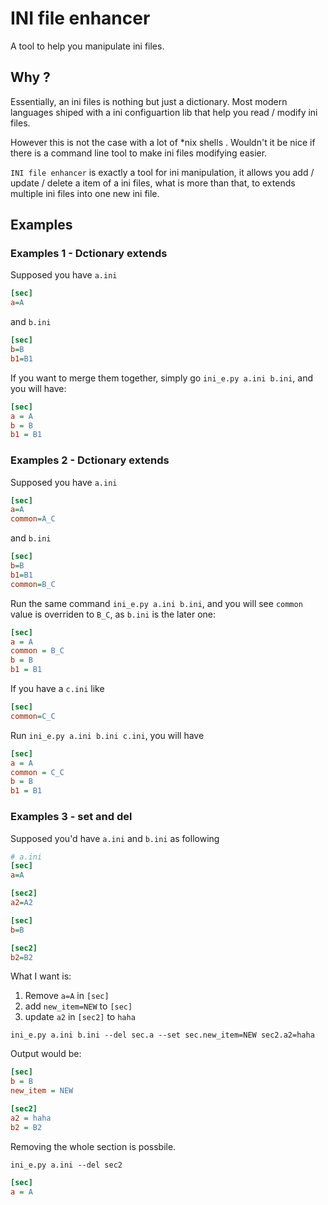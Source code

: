 # INI file enhancer

A tool to help you manipulate ini files.

## Why ?

Essentially, an ini files is nothing but just a dictionary. Most modern languages shiped with a ini configuartion lib that help you read / modify ini files.

However this is not the case with a lot of *nix shells . Wouldn't it be nice if there is a command line tool to make ini files modifying easier.

`INI file enhancer` is exactly a tool for ini manipulation, it allows you add / update / delete a item of a ini files, what is more than that, to extends multiple ini files into one new ini file.

## Examples

### Examples 1 - Dctionary extends

Supposed you have `a.ini` 
```ini
[sec]
a=A
```
and `b.ini`
```ini
[sec]
b=B
b1=B1
```

If you want to merge them together, simply go `ini_e.py a.ini b.ini`, and you will have:
```ini
[sec]
a = A
b = B
b1 = B1
```

### Examples 2 - Dctionary extends

Supposed you have `a.ini` 
```ini
[sec]
a=A
common=A_C
```
and `b.ini`
```ini
[sec]
b=B
b1=B1
common=B_C
```

Run the same command `ini_e.py a.ini b.ini`, and you will see `common` value is overriden to `B_C`, as `b.ini` is the later one:
```ini
[sec]
a = A
common = B_C
b = B
b1 = B1
```

If you have a `c.ini` like
```ini
[sec]
common=C_C
```

Run `ini_e.py a.ini b.ini c.ini`, you will have
```ini
[sec]
a = A
common = C_C
b = B
b1 = B1
```

### Examples 3 - set and del

Supposed you'd have `a.ini` and `b.ini` as following
```ini
# a.ini
[sec]
a=A

[sec2]
a2=A2
```

```ini
[sec]
b=B

[sec2]
b2=B2
```

What I want is:
1. Remove `a=A` in `[sec]`
2. add `new_item=NEW` to `[sec]`
3. update `a2` in `[sec2]` to `haha`

`ini_e.py a.ini b.ini --del sec.a --set sec.new_item=NEW sec2.a2=haha`

Output would be:
```ini
[sec]
b = B
new_item = NEW

[sec2]
a2 = haha
b2 = B2
```

Removing the whole section is possbile.

```ini_e.py a.ini --del sec2```

```ini
[sec]
a = A
```